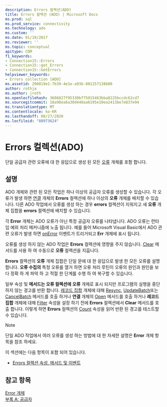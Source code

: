 ```yaml
---
description: Errors 컬렉션(ADO)
title: Errors 컬렉션 (ADO) | Microsoft Docs
ms.prod: sql
ms.prod_service: connectivity
ms.technology: ado
ms.custom: ''
ms.date: 01/19/2017
ms.reviewer: ''
ms.topic: conceptual
apitype: COM
f1_keywords:
- Connection15::Errors
- Connection15::get_Errors
- Connection15::GetErrors
helpviewer_keywords:
- Errors collection [ADO]
ms.assetid: 290819e1-7b39-4e1e-a93b-801257138b00
author: rothja
ms.author: jroth
ms.openlocfilehash: 3606827f95330bf75915463bba8225bccdc62cd7
ms.sourcegitcommit: 18a98ea6a30d448aa6195e10ea2413be7e837e94
ms.translationtype: MT
ms.contentlocale: ko-KR
ms.lasthandoff: 08/27/2020
ms.locfileid: "88973624"
---
```

# <a name="errors-collection-ado"></a>Errors 컬렉션(ADO)
단일 공급자 관련 오류에 대 한 응답으로 생성 된 모든 [오류](../../../ado/reference/ado-api/error-object.md) 개체를 포함 합니다.  
  
## <a name="remarks"></a>설명  
 ADO 개체와 관련 된 모든 작업은 하나 이상의 공급자 오류를 생성할 수 있습니다. 각 오류가 발생 하면 [연결](../../../ado/reference/ado-api/connection-object-ado.md) 개체의 **Errors** 컬렉션에 하나 이상의 **오류** 개체를 배치할 수 있습니다. 다른 ADO 작업에서 오류를 생성 하는 경우 **errors** 컬렉션이 지워지고 새 **오류** 개체 집합을 **errors** 컬렉션에 배치할 수 있습니다.  
  
 각 **Error** 개체는 ADO 오류가 아닌 특정 공급자 오류를 나타냅니다. ADO 오류는 런타임 예외 처리 메커니즘에 노출 됩니다. 예를 들어 Microsoft Visual Basic에서 ADO 관련 오류가 발생 하면 [onError](../../../ado/reference/rds-api/onerror-event-rds.md) 이벤트가 트리거되고 **Err** 개체에 표시 됩니다.  
  
 오류를 생성 하지 않는 ADO 작업은 **Errors** 컬렉션에 영향을 주지 않습니다. [Clear](../../../ado/reference/ado-api/clear-method-ado.md) 메서드를 사용 하 여 수동으로 **오류** 컬렉션을 지웁니다.  
  
 **Errors** 컬렉션의 **오류** 개체 집합은 단일 문에 대 한 응답으로 발생 한 모든 오류를 설명 합니다. **오류 수집의** 특정 오류를 열거 하면 오류 처리 루틴이 오류의 원인과 원인을 보다 정확 하 게 파악 하 고 적절 한 단계를 수행 하 여 복구할 수 있습니다.  
  
 일부 속성 및 **메서드는 오류 컬렉션에** **오류** 개체로 표시 되지만 프로그램의 실행을 중단 하지 않는 경고를 반환 합니다. [레코드 집합](../../../ado/reference/ado-api/recordset-object-ado.md) 개체에 대해 [Resync](../../../ado/reference/ado-api/resync-method.md), [UpdateBatch](../../../ado/reference/ado-api/updatebatch-method.md)또는 [CancelBatch](../../../ado/reference/ado-api/cancelbatch-method-ado.md) 메서드를 호출 하거나 **연결** 개체의 [Open](../../../ado/reference/ado-api/open-method-ado-connection.md) 메서드를 호출 하거나 **레코드 집합** 개체에 대해 [Filter](../../../ado/reference/ado-api/filter-property.md) 속성을 설정 하기 전에 **Errors** 컬렉션에서 **Clear** 메서드를 호출 합니다. 이렇게 하면 **Errors** 컬렉션의 [Count](../../../ado/reference/ado-api/count-property-ado.md) 속성을 읽어 반환 된 경고를 테스트할 수 있습니다.  
  
> [!NOTE]
>  단일 ADO 작업에서 여러 오류를 생성 하는 방법에 대 한 자세한 설명은 **Error** 개체 항목을 참조 하세요.  
  
 이 섹션에는 다음 항목이 포함 되어 있습니다.  
  
-   [Errors 컬렉션 속성, 메서드 및 이벤트](../../../ado/reference/ado-api/errors-collection-properties-methods-and-events.md)  
  
## <a name="see-also"></a>참고 항목  
 [Error 개체](../../../ado/reference/ado-api/error-object.md)   
 [부록 A: 공급자](../../../ado/guide/appendixes/appendix-a-providers.md)
